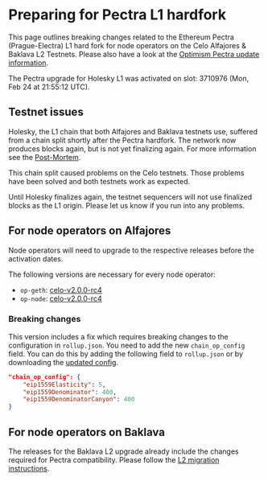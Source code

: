 # Preparing for Pectra L1 hardfork

This page outlines breaking changes related to the Ethereum Pectra (Prague-Electra) L1 hard fork for node operators on the Celo Alfajores & Baklava L2 Testnets. Please also have a look at the [Optimism Pectra update information](https://docs.optimism.io/notices/pectra-changes).

The Pectra upgrade for Holesky L1 was activated on slot: 3710976 (Mon, Feb 24 at 21:55:12 UTC).

## Testnet issues

Holesky, the L1 chain that both Alfajores and Baklava testnets use, suffered from a chain split shortly after the Pectra hardfork. The network now produces blocks again, but is not yet finalizing again. For more information see the [Post-Mortem](https://github.com/ethereum/pm/blob/master/Pectra/holesky-postmortem.md).

This chain split caused problems on the Celo testnets. Those problems have been solved and both testnets work as expected.

Until Holesky finalizes again, the testnet sequencers will not use finalized blocks as the L1 origin. Please let us know if you run into any problems.

## For node operators on Alfajores

Node operators will need to upgrade to the respective releases before the activation dates.

The following versions are necessary for every node operator:

* `op-geth`: [celo-v2.0.0-rc4](https://github.com/celo-org/op-geth/releases/tag/celo-v2.0.0-rc4)
* `op-node`: [celo-v2.0.0-rc4](https://github.com/celo-org/optimism/releases/tag/celo-v2.0.0-rc4)

### Breaking changes

This version includes a fix which requires breaking changes to the configuration in `rollup.json`. You need to add the new `chain_op_config` field. You can do this by adding the following field to `rollup.json` or by downloading the [updated config](https://storage.googleapis.com/cel2-rollup-files/alfajores/rollup.json).

```json
"chain_op_config": {
	"eip1559Elasticity": 5,
	"eip1559Denominator": 400,
	"eip1559DenominatorCanyon": 400
}
```

## For node operators on Baklava

The releases for the Baklava L2 upgrade already include the changes required for Pectra compatibility. Please follow the [L2 migration instructions](./l2-migration.md).
